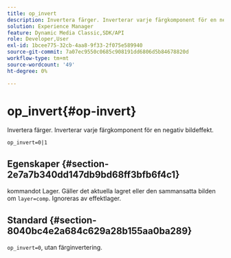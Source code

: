 ```yaml
---
title: op_invert
description: Invertera färger. Inverterar varje färgkomponent för en negativ bildeffekt.
solution: Experience Manager
feature: Dynamic Media Classic,SDK/API
role: Developer,User
exl-id: 1bcee775-32cb-4aa8-9f33-2f075e589940
source-git-commit: 7a07ec9550c0685c908191dd6806d5b84678820d
workflow-type: tm+mt
source-wordcount: '49'
ht-degree: 0%

---
```


# op_invert{#op-invert}

Invertera färger. Inverterar varje färgkomponent för en negativ bildeffekt.

`op_invert=0|1`

## Egenskaper {#section-2e7a7b340dd147db9bd68ff3bfb6f4c1}

kommandot Lager. Gäller det aktuella lagret eller den sammansatta bilden om `layer=comp`. Ignoreras av effektlager.

## Standard {#section-8040bc4e2a684c629a28b155aa0ba289}

`op_invert=0`, utan färginvertering.
